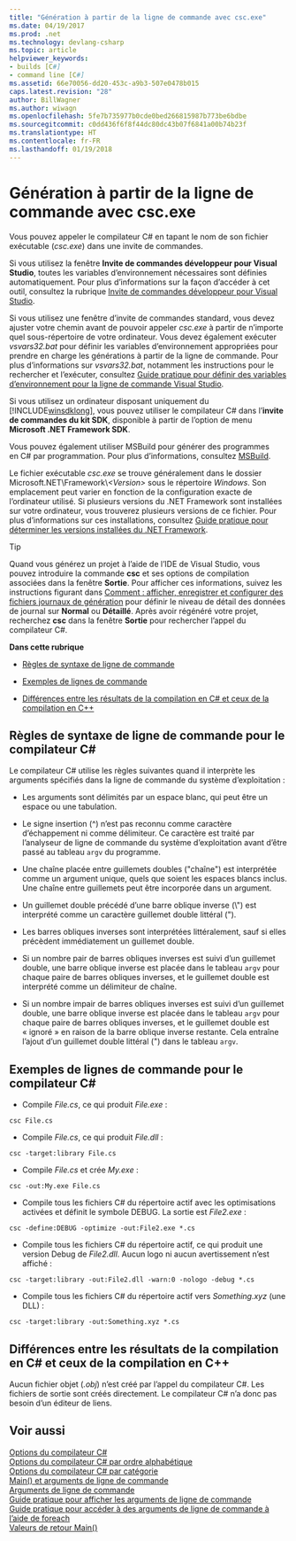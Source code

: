 ```yaml
---
title: "Génération à partir de la ligne de commande avec csc.exe"
ms.date: 04/19/2017
ms.prod: .net
ms.technology: devlang-csharp
ms.topic: article
helpviewer_keywords:
- builds [C#]
- command line [C#]
ms.assetid: 66e70056-dd20-453c-a9b3-507e0478b015
caps.latest.revision: "28"
author: BillWagner
ms.author: wiwagn
ms.openlocfilehash: 5fe7b735977b0cde0bed266815987b773be6bdbe
ms.sourcegitcommit: c0dd436f6f8f44dc80dc43b07f6841a00b74b23f
ms.translationtype: HT
ms.contentlocale: fr-FR
ms.lasthandoff: 01/19/2018
---
```

# <a name="command-line-build-with-cscexe"></a>Génération à partir de la ligne de commande avec csc.exe
Vous pouvez appeler le compilateur C# en tapant le nom de son fichier exécutable (*csc.exe*) dans une invite de commandes.

Si vous utilisez la fenêtre **Invite de commandes développeur pour Visual Studio**, toutes les variables d’environnement nécessaires sont définies automatiquement. Pour plus d’informations sur la façon d’accéder à cet outil, consultez la rubrique [Invite de commandes développeur pour Visual Studio](../../../framework/tools/developer-command-prompt-for-vs.md). 

Si vous utilisez une fenêtre d’invite de commandes standard, vous devez ajuster votre chemin avant de pouvoir appeler *csc.exe* à partir de n’importe quel sous-répertoire de votre ordinateur. Vous devez également exécuter *vsvars32.bat* pour définir les variables d’environnement appropriées pour prendre en charge les générations à partir de la ligne de commande. Pour plus d’informations sur *vsvars32.bat*, notamment les instructions pour le rechercher et l’exécuter, consultez [Guide pratique pour définir des variables d’environnement pour la ligne de commande Visual Studio](../../../csharp/language-reference/compiler-options/how-to-set-environment-variables-for-the-visual-studio-command-line.md).

Si vous utilisez un ordinateur disposant uniquement du [!INCLUDE[winsdklong](~/includes/winsdklong-md.md)], vous pouvez utiliser le compilateur C# dans l’**invite de commandes du kit SDK**, disponible à partir de l’option de menu **Microsoft .NET Framework SDK**.

Vous pouvez également utiliser MSBuild pour générer des programmes en C# par programmation. Pour plus d’informations, consultez [MSBuild](/visualstudio/msbuild/msbuild).

Le fichier exécutable *csc.exe* se trouve généralement dans le dossier Microsoft.NET\Framework\\*\<Version>* sous le répertoire *Windows*. Son emplacement peut varier en fonction de la configuration exacte de l’ordinateur utilisé. Si plusieurs versions du .NET Framework sont installées sur votre ordinateur, vous trouverez plusieurs versions de ce fichier. Pour plus d’informations sur ces installations, consultez [Guide pratique pour déterminer les versions installées du .NET Framework](../../../framework/migration-guide/how-to-determine-which-versions-are-installed.md).

> [!TIP]
>  Quand vous générez un projet à l’aide de l’IDE de Visual Studio, vous pouvez introduire la commande **csc** et ses options de compilation associées dans la fenêtre **Sortie**. Pour afficher ces informations, suivez les instructions figurant dans [Comment : afficher, enregistrer et configurer des fichiers journaux de génération](/visualstudio/ide/how-to-view-save-and-configure-build-log-files#to-change-the-amount-of-information-included-in-the-build-log) pour définir le niveau de détail des données de journal sur **Normal** ou **Détaillé**. Après avoir régénéré votre projet, recherchez **csc** dans la fenêtre **Sortie** pour rechercher l’appel du compilateur C#.

 **Dans cette rubrique**

- [Règles de syntaxe de ligne de commande](#-rules-for-command-line-syntax-for-the-c-compiler)

- [Exemples de lignes de commande](#sample-command-lines-for-the-c-compiler)

- [Différences entre les résultats de la compilation en C# et ceux de la compilation en C++](#differences-between-c-compiler-and-c-compiler-output)

## <a name="rules-for-command-line-syntax-for-the-c-compiler"></a>Règles de syntaxe de ligne de commande pour le compilateur C#

Le compilateur C# utilise les règles suivantes quand il interprète les arguments spécifiés dans la ligne de commande du système d’exploitation :

- Les arguments sont délimités par un espace blanc, qui peut être un espace ou une tabulation.

- Le signe insertion (^) n’est pas reconnu comme caractère d’échappement ni comme délimiteur. Ce caractère est traité par l’analyseur de ligne de commande du système d’exploitation avant d’être passé au tableau `argv` du programme.

- Une chaîne placée entre guillemets doubles ("chaîne") est interprétée comme un argument unique, quels que soient les espaces blancs inclus. Une chaîne entre guillemets peut être incorporée dans un argument.

- Un guillemet double précédé d’une barre oblique inverse (\\") est interprété comme un caractère guillemet double littéral (").

- Les barres obliques inverses sont interprétées littéralement, sauf si elles précèdent immédiatement un guillemet double.

- Si un nombre pair de barres obliques inverses est suivi d’un guillemet double, une barre oblique inverse est placée dans le tableau `argv` pour chaque paire de barres obliques inverses, et le guillemet double est interprété comme un délimiteur de chaîne.

- Si un nombre impair de barres obliques inverses est suivi d’un guillemet double, une barre oblique inverse est placée dans le tableau `argv` pour chaque paire de barres obliques inverses, et le guillemet double est « ignoré » en raison de la barre oblique inverse restante. Cela entraîne l’ajout d’un guillemet double littéral (") dans le tableau `argv`.

## <a name="sample-command-lines-for-the-c-compiler"></a>Exemples de lignes de commande pour le compilateur C#

- Compile *File.cs*, ce qui produit *File.exe* :

```console
csc File.cs 
```

- Compile *File.cs*, ce qui produit *File.dll* :

```console
csc -target:library File.cs
```

- Compile *File.cs* et crée *My.exe* :

```console
csc -out:My.exe File.cs
```

- Compile tous les fichiers C# du répertoire actif avec les optimisations activées et définit le symbole DEBUG. La sortie est *File2.exe* :

```console
csc -define:DEBUG -optimize -out:File2.exe *.cs
```

- Compile tous les fichiers C# du répertoire actif, ce qui produit une version Debug de *File2.dll*. Aucun logo ni aucun avertissement n’est affiché :

```console
csc -target:library -out:File2.dll -warn:0 -nologo -debug *.cs
```

- Compile tous les fichiers C# du répertoire actif vers *Something.xyz* (une DLL) :

```console
csc -target:library -out:Something.xyz *.cs
```

## <a name="differences-between-c-compiler-and-c-compiler-output"></a>Différences entre les résultats de la compilation en C# et ceux de la compilation en C++
Aucun fichier objet (*.obj*) n’est créé par l’appel du compilateur C#. Les fichiers de sortie sont créés directement. Le compilateur C# n’a donc pas besoin d’un éditeur de liens.

## <a name="see-also"></a>Voir aussi
 [Options du compilateur C#](../../../csharp/language-reference/compiler-options/index.md)  
 [Options du compilateur C# par ordre alphabétique](../../../csharp/language-reference/compiler-options/listed-alphabetically.md)  
 [Options du compilateur C# par catégorie](../../../csharp/language-reference/compiler-options/listed-by-category.md)  
 [Main() et arguments de ligne de commande](../../../csharp/programming-guide/main-and-command-args/index.md)  
 [Arguments de ligne de commande](../../../csharp/programming-guide/main-and-command-args/command-line-arguments.md)  
 [Guide pratique pour afficher les arguments de ligne de commande](../../../csharp/programming-guide/main-and-command-args/how-to-display-command-line-arguments.md)  
 [Guide pratique pour accéder à des arguments de ligne de commande à l’aide de foreach](../../../csharp/programming-guide/main-and-command-args/how-to-access-command-line-arguments-using-foreach.md)  
 [Valeurs de retour Main()](../../../csharp/programming-guide/main-and-command-args/main-return-values.md)
